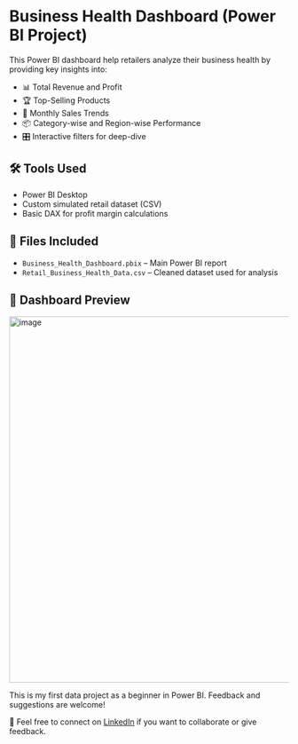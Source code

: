 # Business Health Dashboard (Power BI Project)

This Power BI dashboard help retailers analyze their business health by providing key insights into:

- 📊 Total Revenue and Profit
- 🏆 Top-Selling Products
- 📆 Monthly Sales Trends
- 📦 Category-wise and Region-wise Performance
- 🎛️ Interactive filters for deep-dive

## 🛠 Tools Used
- Power BI Desktop
- Custom simulated retail dataset (CSV)
- Basic DAX for profit margin calculations

## 📁 Files Included
- `Business_Health_Dashboard.pbix` – Main Power BI report
- `Retail_Business_Health_Data.csv` – Cleaned dataset used for analysis

## 📌 Dashboard Preview
<img width="553" height="660" alt="image" src="https://github.com/user-attachments/assets/5714018d-7e93-47c5-8b8c-9dc1a989be9f" />


This is my first data project as a beginner in Power BI. Feedback and suggestions are welcome!

📧 Feel free to connect on [LinkedIn](https://www.linkedin.com/in/yathnika-c-0954a7321?utm_source=share&utm_campaign=share_via&utm_content=profile&utm_medium=android_app) if you want to collaborate or give feedback.
